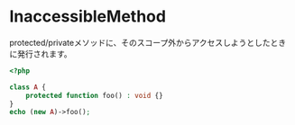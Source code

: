 # InaccessibleMethod

protected/privateメソッドに、そのスコープ外からアクセスしようとしたときに発行されます。

```php
<?php

class A {
    protected function foo() : void {}
}
echo (new A)->foo();
```

